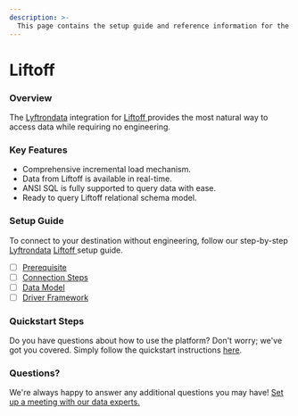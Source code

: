 ```yaml
---
description: >-
  This page contains the setup guide and reference information for the Liftoff  source connector.
---
```


# Liftoff 

### Overview

The [Lyftrondata](https://www.lyftrondata.com/) integration for [Liftoff ](None) provides the most natural way to access data while requiring no engineering.

### Key Features

* Comprehensive incremental load mechanism.
* Data from Liftoff  is available in real-time.&#x20;
* ANSI SQL is fully supported to query data with ease.
* Ready to query Liftoff  relational schema model.

### Setup Guide

To connect to your destination without engineering, follow our step-by-step [Lyftrondata](https://www.lyftrondata.com/)  [Liftoff ](None) setup guide.

* [ ] [Prerequisite](prerequisite.md)
* [ ] [Connection Steps](connection-steps.md)
* [ ] [Data Model](data-model/erd.md)
* [ ] [Driver Framework](driver-framework/)

### Quickstart Steps

Do you have questions about how to use the platform? Don't worry; we've got you covered. Simply follow the quickstart instructions [here](../README.md).

### Questions? <a href="#questions" id="questions"></a>

We're always happy to answer any additional questions you may have! [Set up a meeting with our data experts.](https://www.lyftrondata.com/book-a-meeting/)

